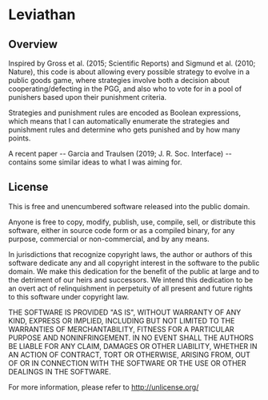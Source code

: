 # Leviathan

## Overview

Inspired by Gross et al. (2015; Scientific Reports) and Sigmund et al. (2010; Nature),
this code is about allowing every possible strategy to evolve in a public goods game,
where strategies involve both a decision about cooperating/defecting in the PGG,
and also who to vote for in a pool of punishers based upon their punishment criteria.

Strategies and punishment rules are encoded as Boolean expressions,
which means that I can automatically enumerate the strategies and punishment rules and determine who gets punished and by how many points.

A recent paper -- Garcia and Traulsen (2019; J. R. Soc. Interface) -- contains some similar ideas to
what I was aiming for.


## License

This is free and unencumbered software released into the public domain.

Anyone is free to copy, modify, publish, use, compile, sell, or distribute this software, either in source code form or as a compiled binary, for any purpose, commercial or non-commercial, and by any means.

In jurisdictions that recognize copyright laws, the author or authors of this software dedicate any and all copyright interest in the software to the public domain. We make this dedication for the benefit of the public at large and to the detriment of our heirs and successors. We intend this dedication to be an overt act of relinquishment in perpetuity of all present and future rights to this software under copyright law.

THE SOFTWARE IS PROVIDED "AS IS", WITHOUT WARRANTY OF ANY KIND, EXPRESS OR IMPLIED, INCLUDING BUT NOT LIMITED TO THE WARRANTIES OF MERCHANTABILITY, FITNESS FOR A PARTICULAR PURPOSE AND NONINFRINGEMENT.  IN NO EVENT SHALL THE AUTHORS BE LIABLE FOR ANY CLAIM, DAMAGES OR OTHER LIABILITY, WHETHER IN AN ACTION OF CONTRACT, TORT OR OTHERWISE, ARISING FROM, OUT OF OR IN CONNECTION WITH THE SOFTWARE OR THE USE OR OTHER DEALINGS IN THE SOFTWARE.

For more information, please refer to <http://unlicense.org/>
